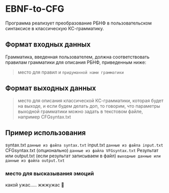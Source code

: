 # EBNF-to-CFG
Программа реализует преобразование РБНФ в пользовательском синтаксисе в классическую КС-грамматику.
## Формат входных данных
Грамматика, введенная пользователем, должна соответствовать правилам грамматики для описания РБНФ, приведенным ниже:
> место для правил и ```придуманной нами грамматики```
## Формат выходных данных
> место для описания классической КС-грамматики, которая будет на выходе, и если будем делать доп, то говорим, что параметры выходной грамматики можно задать в текстовом файле, например CFGsyntax.txt 
## Пример использования
syntax.txt
```данные из файла syntax.txt```
input.txt
```данные из файла input.txt```
CFGsyntax.txt (опционально)
```данные из файла VFGsyntax.txt```
Результат или output.txt (если результат записываем в файл)
```выходные данные или данные из файла output.txt```
### место для высказывания эмоций 
какой ужас.....
жжжужас 🐝

